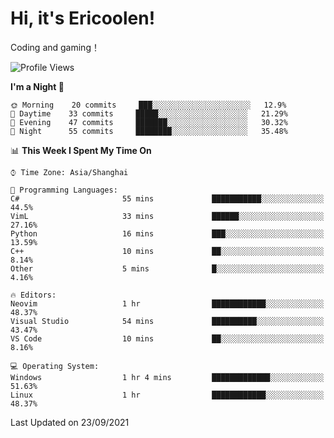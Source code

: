 # Hi, it's Ericoolen!
Coding and gaming！

<!--START_SECTION:waka-->
![Profile Views](http://img.shields.io/badge/Profile%20Views-9-blue)

**I'm a Night 🦉** 

```text
🌞 Morning    20 commits     ███░░░░░░░░░░░░░░░░░░░░░░   12.9% 
🌆 Daytime    33 commits     █████░░░░░░░░░░░░░░░░░░░░   21.29% 
🌃 Evening    47 commits     ███████░░░░░░░░░░░░░░░░░░   30.32% 
🌙 Night      55 commits     ████████░░░░░░░░░░░░░░░░░   35.48%

```


📊 **This Week I Spent My Time On** 

```text
⌚︎ Time Zone: Asia/Shanghai

💬 Programming Languages: 
C#                       55 mins             ███████████░░░░░░░░░░░░░░   44.5% 
VimL                     33 mins             ██████░░░░░░░░░░░░░░░░░░░   27.16% 
Python                   16 mins             ███░░░░░░░░░░░░░░░░░░░░░░   13.59% 
C++                      10 mins             ██░░░░░░░░░░░░░░░░░░░░░░░   8.14% 
Other                    5 mins              █░░░░░░░░░░░░░░░░░░░░░░░░   4.16%

🔥 Editors: 
Neovim                   1 hr                ████████████░░░░░░░░░░░░░   48.37% 
Visual Studio            54 mins             ██████████░░░░░░░░░░░░░░░   43.47% 
VS Code                  10 mins             ██░░░░░░░░░░░░░░░░░░░░░░░   8.16%

💻 Operating System: 
Windows                  1 hr 4 mins         █████████████░░░░░░░░░░░░   51.63% 
Linux                    1 hr                ████████████░░░░░░░░░░░░░   48.37%

```


 Last Updated on 23/09/2021
<!--END_SECTION:waka-->

